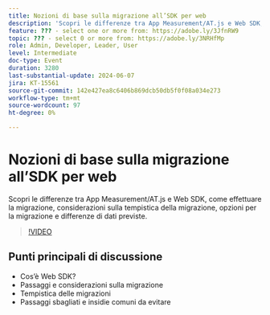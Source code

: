 ```yaml
---
title: Nozioni di base sulla migrazione all’SDK per web
description: 'Scopri le differenze tra App Measurement/AT.js e Web SDK, come migrare, considerazioni sulla tempistica della migrazione, opzioni per la migrazione e differenze di dati previste.Punti di discussione principali: cos’è Web SDK? Passaggi e considerazioni sulla migrazione Tempistica delle migrazioni Passaggi comuni e insidie da evitare'
feature: ??? - select one or more from: https://adobe.ly/3JfnRW9
topic: ??? - select 0 or more from: https://adobe.ly/3NRHfMp
role: Admin, Developer, Leader, User
level: Intermediate
doc-type: Event
duration: 3280
last-substantial-update: 2024-06-07
jira: KT-15561
source-git-commit: 142e427ea8c6406b869dcb50db5f0f08a034e273
workflow-type: tm+mt
source-wordcount: 97
ht-degree: 0%

---
```



# Nozioni di base sulla migrazione all’SDK per web

Scopri le differenze tra App Measurement/AT.js e Web SDK, come effettuare la migrazione, considerazioni sulla tempistica della migrazione, opzioni per la migrazione e differenze di dati previste.

>[!VIDEO](https://video.tv.adobe.com/v/3429291/?learn=on)

## Punti principali di discussione

* Cos’è Web SDK?
* Passaggi e considerazioni sulla migrazione
* Tempistica delle migrazioni
* Passaggi sbagliati e insidie comuni da evitare

